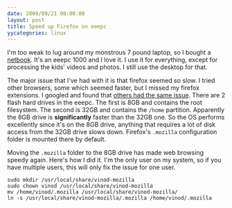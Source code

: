 ```yaml
---
date: 2009/09/21 00:00:00
layout: post 
title: Speed up Firefox on eeepc
yycategories: linux
---
```


I'm too weak to lug around my monstrous 7 pound laptop, so I bought a
[netbook](http://eeepc.asus.com/global/product1000.html). It's an eeepc
1000 and I love it. I use it for everything, except for processing the
kids' videos and photos. I still use the desktop for that.

The major issue that I've had with it is that firefox seemed so slow. I
tried other browsers, some which seemed faster, but I missed my firefox
extensions. I googled and found that [others had the same
issue](http://wiki.debian.org/DebianEeePC/TipsAndTricks#SpeedupsluggishIceweasel.2BAC8-Firefox3). There
are 2 flash hard drives in the eeepc. The first is 8GB and contains the
root filesystem. The second is 32GB and contains the `/home`
partition. Apparently the 8GB drive is **significantly** faster than the
32GB one. So the OS performs excellently since it's on the 8GB drive,
anything that requires a lot of disk access from the 32GB drive slows
down. Firefox's `.mozilla` configuration folder is mounted there by
default.

Moving the `.mozilla` folder to the 8GB drive has made web browsing speedy
again. Here's how I did it. I'm the only user on my system, so if you have
multiple users, this will only fix the issue for one user.

    sudo mkdir /usr/local/share/vinod-mozilla
    sudo chown vinod /usr/local/share/vinod-mozilla
    mv /home/vinod/.mozilla /usr/local/share/vinod-mozilla/
    ln -s /usr/local/share/vinod-mozilla/.mozilla /home/vinod/.mozilla
